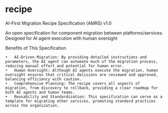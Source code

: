 # recipe
AI-First Migration Recipe Specification (AMRS) v1.0

An open specification for component migration between platforms/services. Designed for AI agent execution with human oversight

Benefits of This Specification

	•	AI-Driven Migration: By providing detailed instructions and parameters, the AI agent can automate much of the migration process, reducing manual effort and potential for human error.
	•	Human Oversight: Although AI agents execute the migration, human oversight ensures that critical decisions are reviewed and approved, balancing efficiency with caution.
	•	Comprehensive Planning: The recipe covers all aspects of migration, from discovery to rollback, providing a clear roadmap for both AI agents and human teams.
	•	Reusability and Standardization: This specification can serve as a template for migrating other services, promoting standard practices across the organization.
